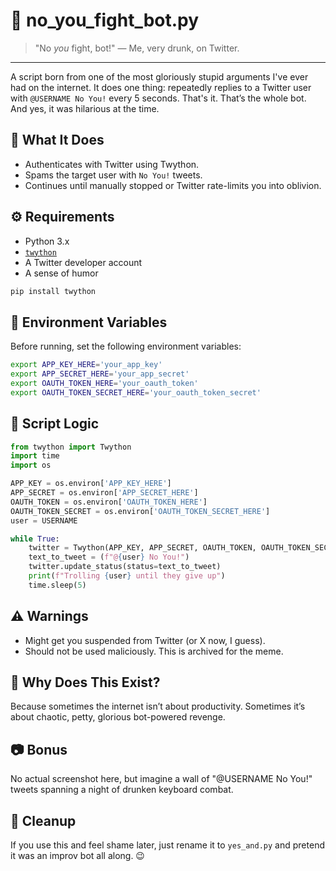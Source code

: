 # 🧠 no_you_fight_bot.py

> "No *you* fight, bot!" — Me, very drunk, on Twitter.

---

A script born from one of the most gloriously stupid arguments I've ever had on the internet. It does one thing: repeatedly replies to a Twitter user with `@USERNAME No You!` every 5 seconds. That's it. That’s the whole bot. And yes, it was hilarious at the time.

## 📌 What It Does
- Authenticates with Twitter using Twython.
- Spams the target user with `No You!` tweets.
- Continues until manually stopped or Twitter rate-limits you into oblivion.

## ⚙️ Requirements
- Python 3.x
- [`twython`](https://github.com/ryanmcgrath/twython)
- A Twitter developer account
- A sense of humor

```bash
pip install twython
```

## 🔐 Environment Variables
Before running, set the following environment variables:

```bash
export APP_KEY_HERE='your_app_key'
export APP_SECRET_HERE='your_app_secret'
export OAUTH_TOKEN_HERE='your_oauth_token'
export OAUTH_TOKEN_SECRET_HERE='your_oauth_token_secret'
```

## 🧨 Script Logic
```python
from twython import Twython
import time
import os

APP_KEY = os.environ['APP_KEY_HERE']
APP_SECRET = os.environ['APP_SECRET_HERE']
OAUTH_TOKEN = os.environ['OAUTH_TOKEN_HERE']
OAUTH_TOKEN_SECRET = os.environ['OAUTH_TOKEN_SECRET_HERE']
user = USERNAME

while True:
    twitter = Twython(APP_KEY, APP_SECRET, OAUTH_TOKEN, OAUTH_TOKEN_SECRET)
    text_to_tweet = (f"@{user} No You!")
    twitter.update_status(status=text_to_tweet)
    print(f"Trolling {user} until they give up")
    time.sleep(5)
```

## ⚠️ Warnings
- Might get you suspended from Twitter (or X now, I guess).
- Should not be used maliciously. This is archived for the meme.

## 🧠 Why Does This Exist?
Because sometimes the internet isn’t about productivity. Sometimes it’s about chaotic, petty, glorious bot-powered revenge. 

## 📷 Bonus
No actual screenshot here, but imagine a wall of "@USERNAME No You!" tweets spanning a night of drunken keyboard combat. 

## 🧼 Cleanup
If you use this and feel shame later, just rename it to `yes_and.py` and pretend it was an improv bot all along. 😉

